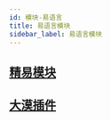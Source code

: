 ```yaml
---
id: 模块-易语言
title: 易语言模块
sidebar_label: 易语言模块
---
```

## [精易模块](https://ec.125.la/)

## [大漠插件](https://www.52hsxx.com/)








